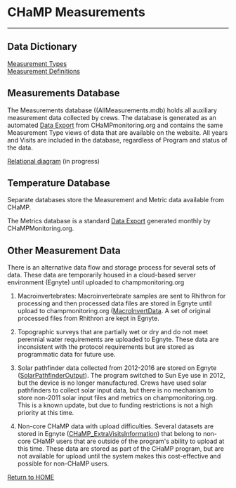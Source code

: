 # CHaMP Measurements

----------

## Data Dictionary 
[Measurement Types](MeasurementTypes.md)  
[Measurement Definitions](https://www.dropbox.com/s/yo4f600ta6cx80l/ChampMeasurementsDD_DefinitionsRefined.xlsx?dl=0)

## Measurements Database 
The Measurements database ((AllMeasurements.mdb) holds all auxiliary measurement data collected by crews.  The database is generated as an automated [Data Export](https://www.champmonitoring.org/DataExport/Details/1#tab-overview) from CHaMPmonitoring.org and contains the same Measurement Type views of data that are available on the website.  All years and Visits are included in the database, regardless of Program and status of the data.

[Relational diagram](https://docs.google.com/drawings/d/1mwOBBqhOaxtIhiG88oEwJLpeDb3T_zjKk8JS9MKoScs/edit) (in progress)

## Temperature Database
Separate databases store the Measurement and Metric data available from CHaMP.  

The Metrics database is a standard [Data Export](https://www.champmonitoring.org/DataExport/Details/1#tab-overview) generated monthly by CHaMPMonitoring.org. 

## Other Measurement Data

There is an alternative data flow and storage process for several sets of data. These data are temporarily housed in a cloud-based server environment (Egnyte) until uploaded to champmonitoring.org

1) Macroinvertebrates:  Macroinvertebrate samples are sent to Rhithron for processing and then processed data files are stored in Egnyte until upload to champmonitoring.org ([MacroInvertData](https://isemp.egnyte.com/fl/0W5rrJ86Pa).  A set of original processed files from Rhithron are kept in Egnyte.

2) Topographic surveys that are partially wet or dry and do not meet perennial water requirements are uploaded to Egnyte.  These data are inconsistent with the protocol requirements but are stored as programmatic data for future use. 

3) Solar pathfinder data collected from 2012-2016 are stored on Egnyte ([SolarPathfinderOutput](https://isemp.egnyte.com/fl/05wPnIMunk)).  The program switched to Sun Eye use in 2012, but the device is no longer manufactured. Crews have used solar pathfinders to collect solar input data, but there is no mechanism to store non-2011 solar input files and metrics on champmonitoring.org.  This is a known update, but due to funding restrictions is not a high priority at this time.

4) Non-core CHaMP data with upload difficulties.  Several datasets are stored in Egnyte ([CHaMP_ExtraVisitsInformation](https://isemp.egnyte.com/fl/eJzIFVKwGm)) that belong to non-core CHaMP users that are outside of the program's ability to upload at this time. These data are stored as part of the CHaMP program, but are not available for upload until the system makes this cost-effective and possible for non-CHaMP users.




[Return to HOME](README.md)
